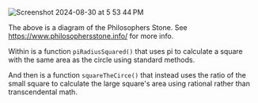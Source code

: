 ![Screenshot 2024-08-30 at 5 53 44 PM](https://github.com/user-attachments/assets/e200a27a-e2a4-47a2-adf8-3623852a1dd7)

The above is a diagram of the Philosophers Stone.   See https://www.philosophersstone.info/ for more info.

Within is a function ``piRadiusSquared()`` that uses pi to calculate a square with the same area as the circle using standard methods.

And then is a function ``squareTheCirce()`` that instead uses the ratio of the small square to calculate the large square's area using rational rather than transcendental math.

